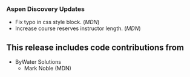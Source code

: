 ### Aspen Discovery Updates
- Fix typo in css style block. (*MDN*)
- Increase course reserves instructor length. (*MDN*) 

## This release includes code contributions from
- ByWater Solutions
    - Mark Noble (MDN)